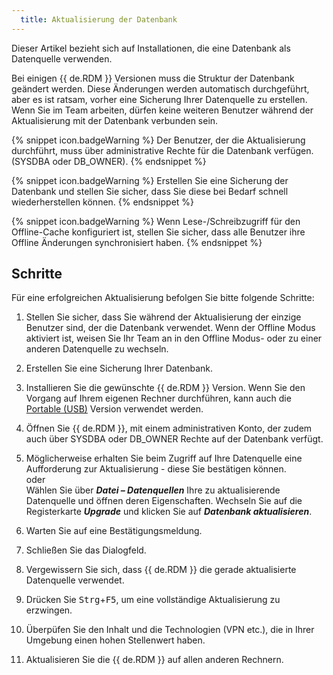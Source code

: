 ```yaml
---
  title: Aktualisierung der Datenbank
---
```

Dieser Artikel bezieht sich auf Installationen, die eine Datenbank als Datenquelle verwenden.  

Bei einigen {{ de.RDM }} Versionen muss die Struktur der Datenbank geändert werden. Diese Änderungen werden automatisch durchgeführt, aber es ist ratsam, vorher eine Sicherung Ihrer Datenquelle zu erstellen. Wenn Sie im Team arbeiten, dürfen keine weiteren Benutzer während der Aktualisierung mit der Datenbank verbunden sein.  

{% snippet icon.badgeWarning %} 
Der Benutzer, der die Aktualisierung durchführt, muss über administrative Rechte für die Datenbank verfügen. (SYSDBA oder DB_OWNER). 
{% endsnippet %}
 
{% snippet icon.badgeWarning %} 
Erstellen Sie eine Sicherung der Datenbank und stellen Sie sicher, dass Sie diese bei Bedarf schnell wiederherstellen können. 
{% endsnippet %}
 
{% snippet icon.badgeWarning %} 
Wenn Lese-/Schreibzugriff für den Offline-Cache konfiguriert ist, stellen Sie sicher, dass alle Benutzer ihre Offline Änderungen synchronisiert haben. 
{% endsnippet %}
 
## Schritte 

Für eine erfolgreichen Aktualisierung befolgen Sie bitte folgende Schritte:  

1. Stellen Sie sicher, dass Sie während der Aktualisierung der einzige Benutzer sind, der die Datenbank verwendet. Wenn der Offline Modus aktiviert ist, weisen  Sie Ihr Team an in den Offline Modus- oder zu einer anderen Datenquelle zu wechseln. 
1. Erstellen Sie eine Sicherung Ihrer Datenbank. 
1. Installieren Sie die gewünschte {{ de.RDM }} Version. Wenn Sie den Vorgang auf Ihrem eigenen Rechner durchführen, kann auch die [Portable (USB)](/de/rdm/windows/installation/client/portable-usb/) Version verwendet werden. 
1. Öffnen Sie {{ de.RDM }}, mit einem administrativen Konto, der zudem auch über SYSDBA oder DB_OWNER Rechte auf der Datenbank verfügt. 
1. Möglicherweise erhalten Sie beim Zugriff auf Ihre Datenquelle eine Aufforderung zur Aktualisierung - diese Sie bestätigen können.  
oder  
Wählen Sie über ***Datei – Datenquellen*** Ihre zu aktualisierende Datenquelle und öffnen deren Eigenschaften. Wechseln Sie auf die Registerkarte ***Upgrade*** und klicken Sie auf ***Datenbank aktualisieren***.  

6. Warten Sie auf eine Bestätigungsmeldung. 
1. Schließen Sie das Dialogfeld. 
1. Vergewissern Sie sich, dass {{ de.RDM }} die gerade aktualisierte Datenquelle verwendet. 
1. Drücken Sie <kbd>Strg</kbd>+<kbd>F5</kbd>, um eine vollständige Aktualisierung zu erzwingen. 
1. Überpüfen Sie den Inhalt und die Technologien (VPN etc.), die in Ihrer Umgebung einen hohen Stellenwert haben.
1. Aktualisieren Sie die {{ de.RDM }} auf allen anderen Rechnern. 
